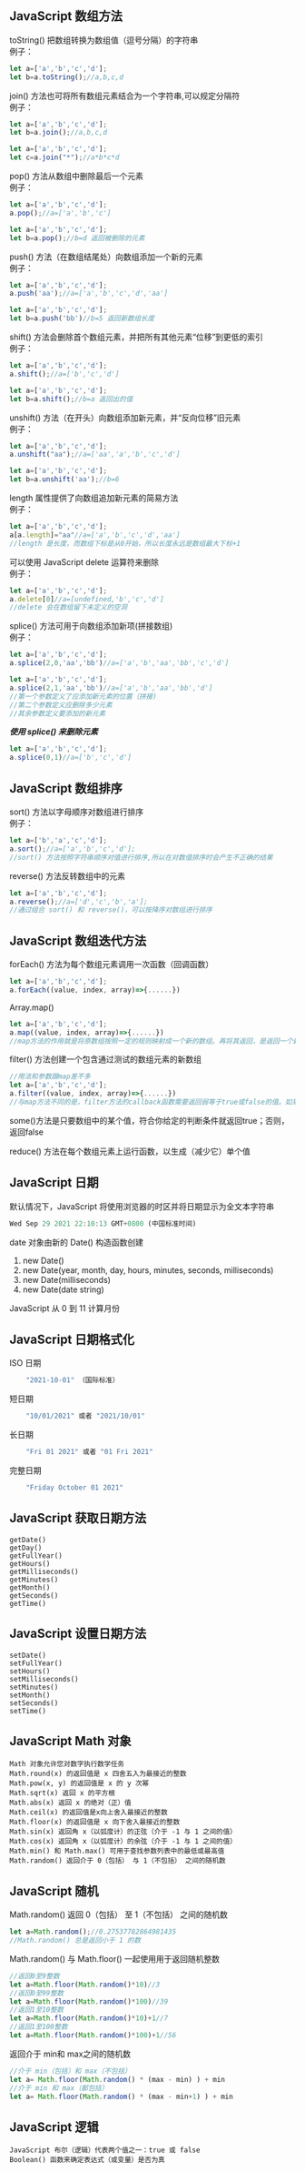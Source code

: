 JavaScript 数组方法  
---

toString() 把数组转换为数组值（逗号分隔）的字符串   
例子：  
```js
let a=['a','b','c','d'];
let b=a.toString();//a,b,c,d
```
    
join() 方法也可将所有数组元素结合为一个字符串,可以规定分隔符  
例子：  
```js
let a=['a','b','c','d'];
let b=a.join();//a,b,c,d
```
```js
let a=['a','b','c','d'];
let c=a.join("*");//a*b*c*d
```
    
pop() 方法从数组中删除最后一个元素   
例子：  
```js
let a=['a','b','c','d'];
a.pop();//a=['a','b','c']
```
```js
let a=['a','b','c','d'];
let b=a.pop();//b=d 返回被删除的元素
```

push() 方法（在数组结尾处）向数组添加一个新的元素  
例子：  
```js
let a=['a','b','c','d'];
a.push('aa');//a=['a','b','c','d','aa']
```
```js
let a=['a','b','c','d'];
let b=a.push('bb')//b=5 返回新数组长度
```

shift() 方法会删除首个数组元素，并把所有其他元素“位移”到更低的索引   
例子：  
```js
let a=['a','b','c','d'];
a.shift();//a=['b','c','d']
```
```js
let a=['a','b','c','d'];
let b=a.shift();//b=a 返回出的值
```

unshift() 方法（在开头）向数组添加新元素，并“反向位移”旧元素  
例子：  
```js
let a=['a','b','c','d'];
a.unshift("aa");//a=['aa','a','b','c','d']
```
```js
let a=['a','b','c','d'];
let b=a.unshift('aa');//b=6
```

length 属性提供了向数组追加新元素的简易方法  
例子：  
```js
let a=['a','b','c','d'];
a[a.length]="aa"//a=['a','b','c','d','aa']
//length 是长度，而数组下标是从0开始，所以长度永远是数组最大下标+1
```

可以使用 JavaScript delete 运算符来删除  
例子：  
```js
let a=['a','b','c','d'];
a.delete[0]//a=[undefined,'b','c','d']
//delete 会在数组留下未定义的空洞
```

splice() 方法可用于向数组添加新项(拼接数组)  
例子：  
```js
let a=['a','b','c','d'];
a.splice(2,0,'aa','bb')//a=['a','b','aa','bb','c','d']
```
```js
let a=['a','b','c','d'];
a.splice(2,1,'aa','bb')//a=['a','b','aa','bb','d']
//第一个参数定义了应添加新元素的位置（拼接)
//第二个参数定义应删除多少元素
//其余参数定义要添加的新元素
```
***使用 splice() 来删除元素***
```js
let a=['a','b','c','d'];
a.splice(0,1)//a=['b','c','d']
```

JavaScript 数组排序   
---

sort() 方法以字母顺序对数组进行排序  
例子：  
```js
let a=['b','a','c','d'];
a.sort();//a=['a','b','c','d'];
//sort() 方法按照字符串顺序对值进行排序,所以在对数值排序时会产生不正确的结果
```

reverse() 方法反转数组中的元素  
```js
let a=['a','b','c','d'];
a.reverse();//a=['d','c','b','a'];
//通过组合 sort() 和 reverse()，可以按降序对数组进行排序
```


JavaScript 数组迭代方法   
---

forEach() 方法为每个数组元素调用一次函数（回调函数）    
```js
let a=['a','b','c','d'];
a.forEach((value, index, array)=>{......})
```   

Array.map()  
```js
let a=['a','b','c','d'];
a.map((value, index, array)=>{......})
//map方法的作用就是将原数组按照一定的规则映射成一个新的数组。再将其返回，是返回一个新的数组，而不是将原数组直接改变
```

filter() 方法创建一个包含通过测试的数组元素的新数组  
```js
//用法和参数跟map差不多
let a=['a','b','c','d'];
a.filter((value, index, array)=>{......})
//与map方法不同的是，filter方法的callback函数需要返回弱等于true或false的值。如果为true，则通过，否则，不通过
```

some()方法是只要数组中的某个值，符合你给定的判断条件就返回true；否则，返回false  

reduce() 方法在每个数组元素上运行函数，以生成（减少它）单个值  

JavaScript 日期   
---

默认情况下，JavaScript 将使用浏览器的时区并将日期显示为全文本字符串   
```js
Wed Sep 29 2021 22:10:13 GMT+0800 (中国标准时间)
```

date 对象由新的 Date() 构造函数创建  
1. new Date()  
2. new Date(year, month, day, hours, minutes, seconds, milliseconds)  
3. new Date(milliseconds)  
4. new Date(date string)  

JavaScript 从 0 到 11 计算月份  

JavaScript 日期格式化   
---

ISO 日期  
```js
	"2021-10-01" （国际标准）
```

短日期  
```js
	"10/01/2021" 或者 "2021/10/01"
```

长日期  
```js
    "Fri 01 2021" 或者 "01 Fri 2021"
```

完整日期  
```js
	"Friday October 01 2021"
```

JavaScript 获取日期方法   
---

    getDate()  
    getDay()  
    getFullYear()
    getHours()  
    getMilliseconds()  
    getMinutes()
    getMonth()
    getSeconds()  
    getTime()  

JavaScript 设置日期方法   
---

    setDate()  
    setFullYear()  
    setHours()  
    setMilliseconds()  
    setMinutes()  
    setMonth()  
    setSeconds()  
    setTime()  

JavaScript Math 对象   
---

    Math 对象允许您对数字执行数学任务  
    Math.round(x) 的返回值是 x 四舍五入为最接近的整数  
    Math.pow(x, y) 的返回值是 x 的 y 次幂  
    Math.sqrt(x) 返回 x 的平方根  
    Math.abs(x) 返回 x 的绝对（正）值  
    Math.ceil(x) 的返回值是x向上舍入最接近的整数  
    Math.floor(x) 的返回值是 x 向下舍入最接近的整数  
    Math.sin(x) 返回角 x（以弧度计）的正弦（介于 -1 与 1 之间的值）  
    Math.cos(x) 返回角 x（以弧度计）的余弦（介于 -1 与 1 之间的值）  
    Math.min() 和 Math.max() 可用于查找参数列表中的最低或最高值  
    Math.random() 返回介于 0（包括） 与 1（不包括） 之间的随机数  

JavaScript 随机   
---

Math.random() 返回 0（包括） 至 1（不包括） 之间的随机数  
```js
let a=Math.random();//0.27537782864981435
//Math.random() 总是返回小于 1 的数
```

Math.random() 与 Math.floor() 一起使用用于返回随机整数   
```js
//返回0至9整数
let a=Math.floor(Math.random()*10)//3
//返回0至99整数
let a=Math.floor(Math.random()*100)//39
//返回1至10整数
let a=Math.floor(Math.random()*10)+1//7
//返回1至100整数
let a=Math.floor(Math.random()*100)+1//56
```

返回介于 min和 max之间的随机数  
```js
//介于 min（包括）和 max（不包括）
let a= Math.floor(Math.random() * (max - min) ) + min
//介于 min 和 max（都包括）
let a= Math.floor(Math.random() * (max - min+1) ) + min
```

JavaScript 逻辑   
---
    JavaScript 布尔（逻辑）代表两个值之一：true 或 false   
    Boolean() 函数来确定表达式（或变量）是否为真  
    